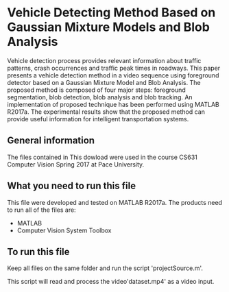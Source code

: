# Vehicle Detecting Method Based on Gaussian Mixture Models and Blob Analysis

Vehicle detection process provides relevant information about traffic patterns, crash occurrences and traffic peak times in roadways. This paper presents a vehicle detection method in a video sequence using foreground detector based on a Gaussian Mixture Model and Blob Analysis. The proposed method is composed of four major steps: foreground segmentation, blob detection, blob analysis and blob tracking. An implementation of proposed technique has been performed using MATLAB R2017a. The experimental results show that the proposed method can provide useful information for intelligent transportation systems.

## General information
The files contained in This dowload were used in the course CS631 Computer Vision Spring 2017 at Pace University.


## What you need to run this file
This file were developed and tested on MATLAB R2017a. The products need to run all of the files are:

* MATLAB
* Computer Vision System Toolbox


## To run this file
Keep all files on the same folder and run the script 'projectSource.m'.

This script will read and process the video'dataset.mp4' as a video input.
